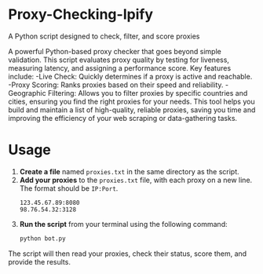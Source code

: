 # Proxy-Checking-Ipify
A Python script designed to check, filter, and score proxies

A powerful Python-based proxy checker that goes beyond simple validation. This script evaluates proxy quality by testing for liveness, measuring latency, and assigning a performance score. Key features include:
-Live Check: Quickly determines if a proxy is active and reachable.
-Proxy Scoring: Ranks proxies based on their speed and reliability.
-Geographic Filtering: Allows you to filter proxies by specific countries and cities, ensuring you find the right proxies for your needs.
This tool helps you build and maintain a list of high-quality, reliable proxies, saving you time and improving the efficiency of your web scraping or data-gathering tasks.

# Usage

1.  **Create a file** named `proxies.txt` in the same directory as the script.
2.  **Add your proxies** to the `proxies.txt` file, with each proxy on a new line. The format should be `IP:Port`.
    ```
    123.45.67.89:8080
    98.76.54.32:3128
    ```
3.  **Run the script** from your terminal using the following command:
    ```bash
    python bot.py
    ```

The script will then read your proxies, check their status, score them, and provide the results.
